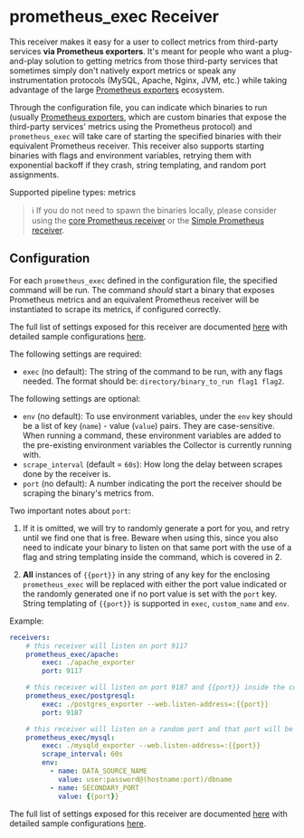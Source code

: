 # prometheus_exec Receiver

This receiver makes it easy for a user to collect metrics from third-party
services **via Prometheus exporters**. It's meant for people who want a
plug-and-play solution to getting metrics from those third-party services
that sometimes simply don't natively export metrics or speak any
instrumentation protocols (MySQL, Apache, Nginx, JVM, etc.) while taking
advantage of the large [Prometheus
exporters]((https://prometheus.io/docs/instrumenting/exporters/)) ecosystem.

Through the configuration file, you can indicate which binaries to run
(usually [Prometheus
exporters](https://prometheus.io/docs/instrumenting/exporters/), which are
custom binaries that expose the third-party services' metrics using the
Prometheus protocol) and `prometheus_exec` will take care of starting the
specified binaries with their equivalent Prometheus receiver. This receiver
also supports starting binaries with flags and environment variables,
retrying them with exponential backoff if they crash, string templating, and
random port assignments.

Supported pipeline types: metrics

> :information_source: If you do not need to spawn the binaries locally,
please consider using the [core Prometheus
receiver](https://github.com/open-telemetry/opentelemetry-collector/tree/master/receiver/prometheusreceiver)
or the [Simple Prometheus
receiver](https://github.com/open-telemetry/opentelemetry-collector-contrib/tree/master/receiver/simpleprometheusreceiver).

## Configuration

For each `prometheus_exec` defined in the configuration file, the specified
command will be run. The command *should* start a binary that exposes
Prometheus metrics and an equivalent Prometheus receiver will be instantiated
to scrape its metrics, if configured correctly.

The full list of settings exposed for this receiver are documented [here](./config.go)
with detailed sample configurations [here](./testdata/config.yaml).

The following settings are required:

- `exec` (no default): The string of the command to be run, with any flags
needed. The format should be: `directory/binary_to_run flag1 flag2`.

The following settings are optional:

- `env` (no default): To use environment variables, under the `env` key
should be a list of key (`name`) - value (`value`) pairs. They are
case-sensitive. When running a command, these environment variables are added
to the pre-existing environment variables the Collector is currently running
with.
- `scrape_interval` (default = `60s`): How long the delay between scrapes
done by the receiver is.
- `port` (no default): A number indicating the port the receiver should be
scraping the binary's metrics from.

Two important notes about `port`:

1. If it is omitted, we will try to randomly generate a port
for you, and retry until we find one that is free. Beware when using this,
since you also need to indicate your binary to listen on that same port with
the use of a flag and string templating inside the command, which is covered
in 2.

2. **All** instances of `{{port}}` in any string of any key for the enclosing
`prometheus_exec` will be replaced with either the port value indicated or
the randomly generated one if no port value is set with the `port` key.
String templating of `{{port}}` is supported in `exec`, `custom_name` and
`env`.

Example:

```yaml
receivers:
    # this receiver will listen on port 9117
    prometheus_exec/apache:
        exec: ./apache_exporter
        port: 9117

    # this receiver will listen on port 9187 and {{port}} inside the command will become 9187
    prometheus_exec/postgresql:
        exec: ./postgres_exporter --web.listen-address=:{{port}}
        port: 9187

    # this receiver will listen on a random port and that port will be substituting the {{port}} inside the command
    prometheus_exec/mysql:
        exec: ./mysqld_exporter --web.listen-address=:{{port}}
        scrape_interval: 60s
        env:
          - name: DATA_SOURCE_NAME
            value: user:password@(hostname:port)/dbname
          - name: SECONDARY_PORT
            value: {{port}}
```

The full list of settings exposed for this receiver are documented [here](./config.go)
with detailed sample configurations [here](./testdata/config.yaml).

